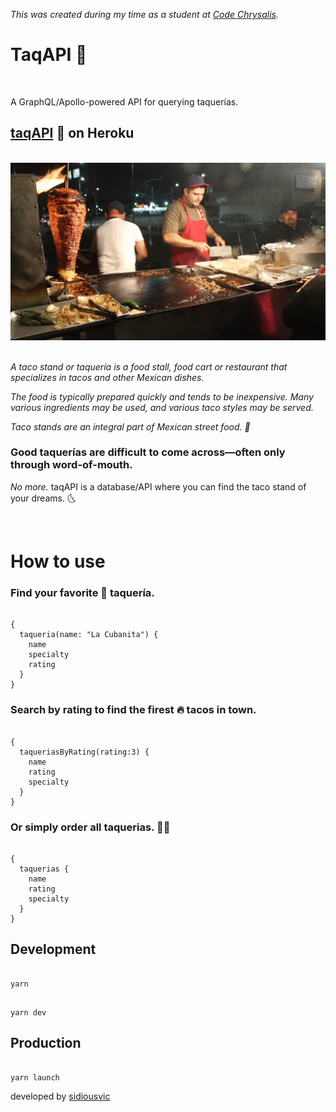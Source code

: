 _This was created during my time as a student at [Code Chrysalis](https://www.codechrysalis.io/)._

# TaqAPI 🌮

<br>

A GraphQL/Apollo-powered API for querying taquerías.

## [taqAPI](https://taqapi.herokuapp.com) 🌮 on Heroku

<br>
<img style="margin-right: 30px" src="./assets/taqueria.gif">
<br>
<br>

_A taco stand or taquería is a food stall, food cart or restaurant that specializes in tacos and other Mexican dishes._

_The food is typically prepared quickly and tends to be inexpensive. Many various ingredients may be used, and various taco styles may be served._

_Taco stands are an integral part of Mexican street food. 🌮_
<br>

### Good taquerías are difficult to come across—often only through word-of-mouth.

_No more._ taqAPI is a database/API where you can find the taco stand of your dreams. 🌜

<br>

# How to use

### Find your favorite 🧡 taquería.

```

{
  taqueria(name: "La Cubanita") {
    name
    specialty
    rating
  }
}

```

### Search by rating to find the firest 🔥 tacos in town.

```

{
  taqueriasByRating(rating:3) {
    name
    rating
    specialty
  }
}

```

### Or simply order all taquerias. 🤟🏽

```

{
  taquerias {
    name
    rating
    specialty
  }
}

```

## Development

```

yarn

```

```

yarn dev

```

## Production

```

yarn launch

```

developed by [sidiousvic](https://sidiousvic.dev)
